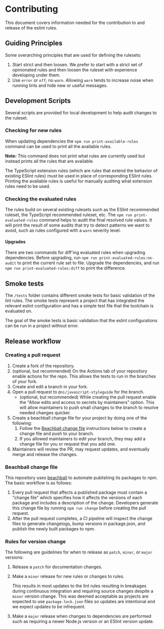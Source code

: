 # Contributing

This document covers information needed for the contribution to and release of the eslint rules.

## Guiding Principles

Some overarching principles that are used for defining the rulesets:

1. Start strict and then loosen. We prefer to start with a strict set of opinionated rules and then loosen the ruleset with experience developing under them.
2. Use `error` or `off`; no `warn`. Allowing `warn` tends to increase noise when running lints and hide new or useful messages.

## Development Scripts

Several scripts are provided for local development to help audit changes to the ruleset.

### Checking for new rules

When updating dependencies the `npm run print-available-rules` command can be used to print all the available rules.

**Note:** This command does not print what rules are currently used but instead prints all the rules that are available.

The TypeScript extension rules (which are rules that extend the behavior of existing ESlint rules) must be used in place of corresponding ESlint rules. Printing the available rules is useful for manually auditing what extension rules need to be used.

### Checking the evaluated rules

The rules build on several existing rulesets such as the ESlint recommended ruleset, the TypeScript recommended ruleset, etc. The `npm run print-evaluated-rules` command helps to audit the final resolved rule values. It will print the result of some audits that try to detect patterns we want to avoid, such as rules configured with a `warn` severity level.

#### Upgrades

There are two commands for diff'ing evaluated rules when upgrading dependencies. Before upgrading, run `npm run print-evaluated-rules:no-audit` to print the current rule set to file. Upgrade the dependencies, and run `npm run print-evaluated-rules:diff` to print the difference.

## Smoke tests

The `/tests` folder contains different smoke tests for basic validation of the lint rules. The smoke tests represent a project that has integrated the relevant eslint configuration and has a simple test file that the toolchain is evaluated on.

The goal of the smoke tests is basic validation that the eslint configurations can be run in a project without error.

## Release workflow

### Creating a pull request

1. Create a fork of the repository.
2. (optional, but recommended) On the Actions tab of your repository enable actions for the repo. This allows the tests to run in the branches of your fork.
3. Create and edit a branch in your fork.
4. Open a pull request to `@ni/javascript-styleguide` for the branch.
   - (optional, but recommended) While creating the pull request enable the "Allow edits and access to secrets by maintainers" option. This will allow maintainers to push small changes to the branch to resolve needed changes quicker.
5. Create a beachball change file for your project by doing one of the following:
   1. Follow the [Beachball change file](#beachball-change-file) instructions below to create a change file and push to your branch.
   2. If you allowed maintainers to edit your branch, they may add a change file for you or request that you add one.
6. Maintainers will review the PR, may request updates, and eventually merge and release the changes.

### Beachball change file

This repository uses [beachball](https://microsoft.github.io/beachball/) to automate publishing its packages to npm. The basic workflow is as follows:

1. Every pull request that affects a published package must contain a "change file" which specifies how it affects the versions of each package and includes a description of the change. Developers generate this change file by running `npm run change` before creating the pull request.
1. After the pull request completes, a CI pipeline will inspect the change files to generate changelogs, bump versions in package.json, and publish the newly built packages to npm.

### Rules for version change

The following are guidelines for when to release as `patch`, `minor`, or `major` versions:

1. Release a `patch` for documentation changes.
2. Make a `minor` release for new rules or changes to rules.

   This results in most updates to the lint rules resulting in breakages during continuous integration and requiring source changes despite a `minor` version change. This was deemed acceptable as projects are expected to use `package-lock.json` files so updates are intentional and we expect updates to be infrequent.
3. Make a `major` release when changes to dependencies are performed such as requiring a newer Node.js version or an ESlint version update.
